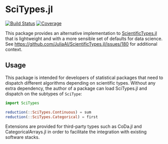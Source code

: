 # SciTypes.jl

[![Build Status](https://github.com/JuliaML/SciTypes.jl/actions/workflows/CI.yml/badge.svg?branch=main)](https://github.com/JuliaML/SciTypes.jl/actions/workflows/CI.yml?query=branch%3Amain)
[![Coverage](https://codecov.io/gh/JuliaML/SciTypes.jl/branch/main/graph/badge.svg)](https://codecov.io/gh/JuliaML/SciTypes.jl)

This package provides an alternative implementation to
[ScientificTypes.jl](https://github.com/JuliaAI/ScientificTypes.jl)
that is lightweight and with a more sensible set of defaults for
data science. See https://github.com/JuliaAI/ScientificTypes.jl/issues/180
for additional context.

## Usage

This package is intended for developers of statistical packages
that need to dispatch different algorithms depending on scientific
types. Without any extra dependency, the author of a package can
load SciTypes.jl and dispatch on the subtypes of `SciType`:

```julia
import SciTypes

reduction(::SciTypes.Continuous) = sum
reduction(::SciTypes.Categorical) = first
```

Extensions are provided for third-party types such as CoDa.jl
and CategoricalArrays.jl in order to facilitate the integration
with existing software stacks.

